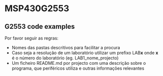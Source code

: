 # MSP430G2553

## G2553 code examples

Por favor seguir as regras:
* Nomes das pastas descritivos para facilitar a procura
* Caso seja a resolução de um laboratório utilizar um prefixo LAB**x** onde **x** é o número do laboratório (eg. LAB1_nome_projecto)
* Um ficheiro README.md por projecto com uma descrição sobre o programa, que periféricos utiliza e outras informações relevantes
